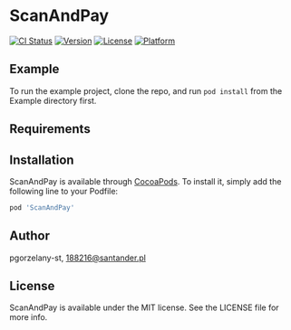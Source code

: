 # ScanAndPay

[![CI Status](https://img.shields.io/travis/pgorzelany-st/ScanAndPay.svg?style=flat)](https://travis-ci.org/pgorzelany-st/ScanAndPay)
[![Version](https://img.shields.io/cocoapods/v/ScanAndPay.svg?style=flat)](https://cocoapods.org/pods/ScanAndPay)
[![License](https://img.shields.io/cocoapods/l/ScanAndPay.svg?style=flat)](https://cocoapods.org/pods/ScanAndPay)
[![Platform](https://img.shields.io/cocoapods/p/ScanAndPay.svg?style=flat)](https://cocoapods.org/pods/ScanAndPay)

## Example

To run the example project, clone the repo, and run `pod install` from the Example directory first.

## Requirements

## Installation

ScanAndPay is available through [CocoaPods](https://cocoapods.org). To install
it, simply add the following line to your Podfile:

```ruby
pod 'ScanAndPay'
```

## Author

pgorzelany-st, 188216@santander.pl

## License

ScanAndPay is available under the MIT license. See the LICENSE file for more info.
